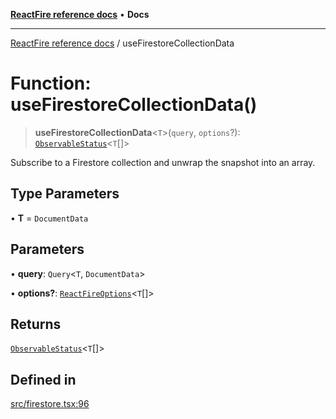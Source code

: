[**ReactFire reference docs**](../README.md) • **Docs**

***

[ReactFire reference docs](../README.md) / useFirestoreCollectionData

# Function: useFirestoreCollectionData()

> **useFirestoreCollectionData**\<`T`\>(`query`, `options`?): [`ObservableStatus`](../type-aliases/ObservableStatus.md)\<`T`[]\>

Subscribe to a Firestore collection and unwrap the snapshot into an array.

## Type Parameters

• **T** = `DocumentData`

## Parameters

• **query**: `Query`\<`T`, `DocumentData`\>

• **options?**: [`ReactFireOptions`](../interfaces/ReactFireOptions.md)\<`T`[]\>

## Returns

[`ObservableStatus`](../type-aliases/ObservableStatus.md)\<`T`[]\>

## Defined in

[src/firestore.tsx:96](https://github.com/Synapski/reactfire/blob/main/src/firestore.tsx#L96)

